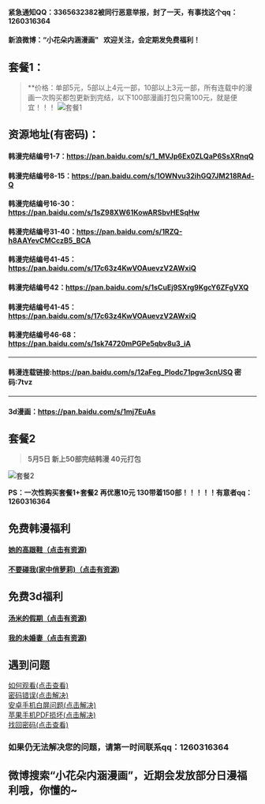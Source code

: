 
#### 紧急通知QQ：3365632382被同行恶意举报，封了一天，有事找这个qq：1260316364

#### 新浪微博：“小花朵内涵漫画"   欢迎关注，会定期发免费福利！


## 套餐1：
> **价格：单部5元，5部以上4元一部，10部以上3元一部，所有连载中的漫画一次购买都包更新到完结，以下100部漫画打包只需100元，就是便宜！！！
![套餐1](https://upload-images.jianshu.io/upload_images/12061232-4d3346c628af5023.jpg?imageMogr2/auto-orient/strip%7CimageView2/2/w/1240)

## 资源地址(有密码)：
#### 韩漫完结编号1-7：https://pan.baidu.com/s/1_MVJp6Ex0ZLQaP6SsXRnqQ
#### 韩漫完结编号8-15：https://pan.baidu.com/s/1OWNvu32ihGQ7JM218RAd-Q
#### 韩漫完结编号16-30：https://pan.baidu.com/s/1sZ98XW61KowARSbvHESqHw
#### 韩漫完结编号31-40：https://pan.baidu.com/s/1RZQ-h8AAYevCMCczB5_BCA
#### 韩漫完结编号41-45：https://pan.baidu.com/s/17c63z4KwVOAuevzV2AWxiQ
#### 韩漫完结编号42：https://pan.baidu.com/s/1sCuEj9SXrg9KgcY6ZFgVXQ
#### 韩漫完结编号41-45：https://pan.baidu.com/s/17c63z4KwVOAuevzV2AWxiQ

#### 韩漫完结编号46-68：https://pan.baidu.com/s/1sk74720mPGPe5qbv8u3_iA
***
#### 韩漫连载链接:https://pan.baidu.com/s/12aFeg_Plodc71pgw3cnUSQ  密码:7tvz
***

#### 3d漫画：https://pan.baidu.com/s/1mj7EuAs


## 套餐2 
> **5月5日 新上50部完结韩漫  40元打包**

![套餐2](https://upload-images.jianshu.io/upload_images/12061232-d72c4159114ed233.png)

  **PS：一次性购买套餐1+套餐2 再优惠10元  130带着150部！！！！！有意者qq：1260316364**


## 免费韩漫福利
#### [她的高跟鞋（点击有资源)](https://pan.baidu.com/s/1PhwkJWBWE8EfzVyeeKRyWA)
#### [不要碰我(家中俏萝莉)（点击有资源)](https://pan.baidu.com/s/1XLOGPtUY2pLcfn3Gkl5m1g)
## 免费3d福利
#### [汤米的假期（点击有资源)](https://pan.baidu.com/s/1yYv6l_l4rMcblhp1Z9Cqhg)
#### [我的未婚妻（点击有资源)](https://pan.baidu.com/s/1OicYlzyy63Tqg4TDDlep7g)

## 遇到问题
[如何观看(点击查看)](http://url.cn/5CL2Mjk)</br>
[密码错误(点击解决)](http://url.cn/57JCRzH)</br>
[安卓手机白屏问题(点击解决)](http://url.cn/55XFkFT)</br>
[苹果手机PDF损坏(点击解决)](http://url.cn/5klYYsP)</br>
[找回密码(点击查看)](http://www.12ii.net/order/query)

### 如果仍无法解决您的问题，请第一时间联系qq：**1260316364**

## 微博搜索“小花朵内涵漫画”，近期会发放部分日漫福利哦，你懂的~

